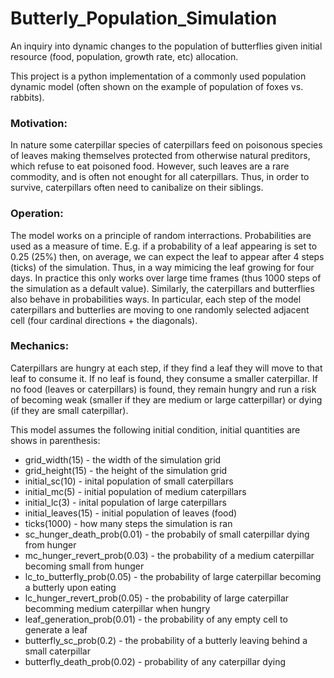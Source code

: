 # Butterly_Population_Simulation
An inquiry into dynamic changes to the population of butterflies given initial resource (food, population, growth rate, etc) allocation.

This project is a python implementation of a commonly used population dynamic model (often shown on the example of population of foxes vs. rabbits).

### Motivation:
In nature some caterpillar species of caterpillars feed on poisonous species of leaves making themselves protected from otherwise natural preditors, which refuse to eat poisoned food. However, such leaves are a rare commodity, and is often not enought for all caterpillars. Thus, in order to survive, caterpillars often need to canibalize on their siblings.

### Operation:
The model works on a principle of random interractions. Probabilities are used as a measure of time. E.g. if a probability of a leaf appearing is set to 0.25 (25%) then, on average, we can expect the leaf to appear after 4 steps (ticks) of the simulation. Thus, in a way mimicing the leaf growing for four days. In practice this only works over large time frames (thus 1000 steps of the simulation as a default value). Similarly, the caterpillars and butterflies also behave in probabilities ways. In particular, each step of the model caterpillars and butterlies are moving to one randomly selected adjacent cell (four cardinal directions + the diagonals).

### Mechanics:
Caterpillars are hungry at each step, if they find a leaf they will move to that leaf to consume it. If no leaf is found, they consume a smaller caterpillar. If no food (leaves or caterpillars) is found, they remain hungry and run a risk of becoming weak (smaller if they are medium or large catterpillar) or dying (if they are small caterpillar).


This model assumes the following initial condition, initial quantities are shows in parenthesis:
* grid_width(15) - the width of the simulation grid
* grid_height(15) - the height of the simulation grid
* initial_sc(10) - inital population of small caterpillars
* initial_mc(5) - initial population of medium caterpillars
* initial_lc(3) - inital population of large caterpillars
* initial_leaves(15) - initial population of leaves (food)
* ticks(1000) - how many steps the simulation is ran
* sc_hunger_death_prob(0.01) - the probabily of small caterpillar dying from hunger
* mc_hunger_revert_prob(0.03) - the probability of a medium caterpillar becoming small from hunger
* lc_to_butterfly_prob(0.05) - the probability of large caterpillar becoming a butterly upon eating
* lc_hunger_revert_prob(0.05) - the probability of large caterpillar becomming medium caterpillar when hungry
* leaf_generation_prob(0.01) - the probability of any empty cell to generate a leaf
* butterfly_sc_prob(0.2) - the probability of a butterly leaving behind a small caterpillar
* butterfly_death_prob(0.02) - probability of any caterpillar dying
